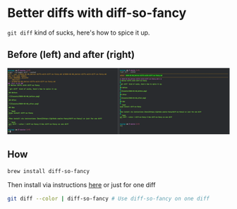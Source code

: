 # Better diffs with diff-so-fancy

`git diff` kind of sucks, here's how to spice it up.

## Before (left) and after (right)

![](assets/2020-02-06_before-and-after.png)

## How

```bash
brew install diff-so-fancy
```

Then install via instructions [here](https://github.com/so-fancy/diff-so-fancy) or just for one diff

```bash
git diff --color | diff-so-fancy # Use diff-so-fancy on one diff
```
